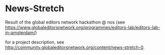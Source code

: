 # News-Stretch
Result of the global editors network hackathon @ nos 
(see https://www.globaleditorsnetwork.org/programmes/editors-lab/editors-lab-in-amsterdam/)

for a project description, see http://community.globaleditorsnetwork.org/content/news-stretch-0.
